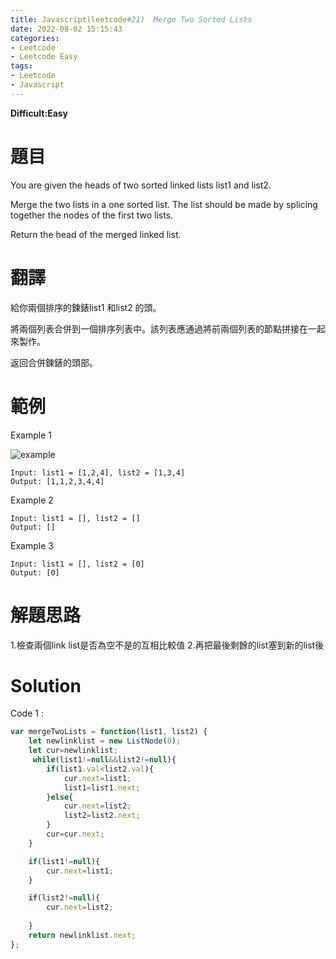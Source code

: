 ```yaml
---
title: Javascript(leetcode#21)  Merge Two Sorted Lists
date: 2022-08-02 15:15:43
categories: 
- Leetcode 
- Leetcode Easy 
tags:
- Leetcode
- Javascript
---
```


**Difficult:Easy**


# 題目

You are given the heads of two sorted linked lists list1 and list2.

Merge the two lists in a one sorted list. The list should be made by splicing together the nodes of the first two lists.

Return the head of the merged linked list.


<!--more-->

# 翻譯

給你兩個排序的鍊錶list1 和list2 的頭。

將兩個列表合併到一個排序列表中。該列表應通過將前兩個列表的節點拼接在一起來製作。

返回合併鍊錶的頭部。

# 範例

Example 1

![example](../image/leetcode/leetcode19.jpg "example")

```
Input: list1 = [1,2,4], list2 = [1,3,4]
Output: [1,1,2,3,4,4]
```

Example 2

```
Input: list1 = [], list2 = []
Output: []
```

Example 3

```
Input: list1 = [], list2 = [0]
Output: [0]
```

# 解題思路
1.檢查兩個link list是否為空不是的互相比較值
2.再把最後剩餘的list塞到新的list後

# Solution
Code 1 :
```Javascript
var mergeTwoLists = function(list1, list2) {
    let newlinklist = new ListNode(0);
    let cur=newlinklist;
     while(list1!=null&&list2!=null){
        if(list1.val<list2.val){
            cur.next=list1;
            list1=list1.next;
        }else{
            cur.next=list2;
            list2=list2.next;
        }
        cur=cur.next;
    }

    if(list1!=null){
        cur.next=list1;
    }

    if(list2!=null){
        cur.next=list2;
 
    }
    return newlinklist.next;
};

```